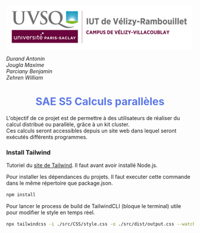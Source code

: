 <img src="doc/DocumentsTechniques/FormatMD/Images/logoUvsq.jpg" width="500px" alt="Logo uvsq">

_Durand Antonin_ <br>
_Jougla Maxime_ <br>
_Parciany Benjamin_ <br>
_Zehren William_

<h1 style="color:#5d79e7; text-align: center"> SAE S5 Calculs parallèles </h1>

L'objectif de ce projet est de permettre à des utilisateurs de réaliser du calcul distribué ou parallèle, grâce à un kit cluster. <br> 
Ces calculs seront accessibles depuis un site web dans lequel seront exécutés différents programmes. <br>

### Install Tailwind

Tutoriel du [site de Tailwind](https://tailwindcss.com/docs/installation). Il faut avant avoir installé Node.js.

Pour installer les dépendances du projets. Il faut executer cette commande dans le même répertoire que package.json.
```bash
npm install
```

Pour lancer le process de build de TailwindCLI (bloque le terminal) utile pour modifier le style en temps réel.
```bash
npx tailwindcss -i ./src/CSS/style.css -o ./src/dist/output.css --watch
```


